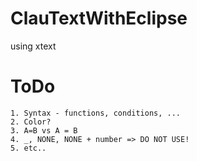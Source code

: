 # ClauTextWithEclipse
using xtext

# ToDo
    1. Syntax - functions, conditions, ...
    2. Color?
    3. A=B vs A = B
    4. _, NONE, NONE + number => DO NOT USE!
    5. etc..
